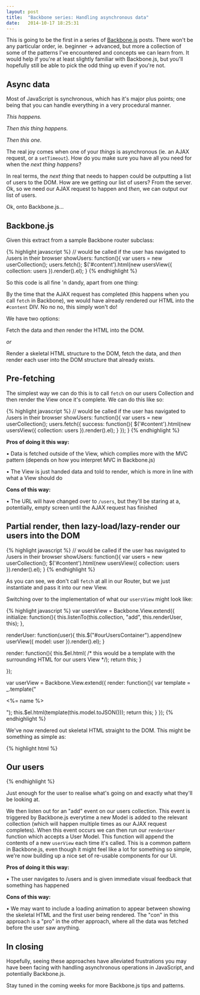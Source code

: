 ```yaml
---
layout: post
title:  "Backbone series: Handling asynchronous data"
date:   2014-10-17 18:25:31
---
```


This is going to be the first in a series of [Backbone.js](http://backbonejs.org) posts. There won't be any particular order, ie. beginner -> advanced, but more a collection of some of the patterns I've encountered and concepts we can learn from. It would help if you're at least slightly familiar with Backbone.js, but you'll hopefully still be able to pick the odd thing up even if you're not.

## Async data

Most of JavaScript is synchronous, which has it's major plus points; one being that you can handle everything in a very procedural manner.

*This happens.*

*Then this thing happens.*

*Then this one.*

The real joy comes when one of your *things* is asynchronous (ie. an AJAX request, or a `setTimeout`). How do you make sure you have all you need for when the *next thing happens*?

In real terms, the *next thing* that needs to happen could be outputting a list of users to the DOM. How are we getting our list of users? From the server. Ok, so we need our AJAX request to happen and *then*, we can output our list of users.

Ok, onto Backbone.js...

## Backbone.js

Given this extract from a sample Backbone router subclass:

{% highlight javascript %}
// would be called if the user has navigated to /users in their browser
showUsers: function(){
  var users = new userCollection();
  users.fetch();
  $('#content').html(new usersView({
    collection: users
  }).render().el);
}
{% endhighlight %}

So this code is all fine 'n dandy, apart from one thing:

By the time that the AJAX request has completed (this happens when you call `fetch` in Backbone), we would have already rendered our HTML into the `#content` DIV. No no no, this simply won't do!

We have two options:

Fetch the data and *then* render the HTML into the DOM.

*or*

Render a skeletal HTML structure to the DOM, fetch the data, and *then* render each user into the DOM structure that already exists.

## Pre-fetching

The simplest way we can do this is to call `fetch` on our users Collection and then render the View once it's complete. We can do this like so:

{% highlight javascript %}
// would be called if the user has navigated to /users in their browser
showUsers: function(){
  var users = new userCollection();
  users.fetch({
    success: function(){
      $('#content').html(new usersView({
        collection: users
      }).render().el);
    }
  });
}
{% endhighlight %}

**Pros of doing it this way:**

• Data is fetched outside of the View, which complies more with the MVC pattern (depends on how you interpret MVC in Backbone.js)

• The View is just handed data and told to render, which is more in line with what a View should do

**Cons of this way:**

• The URL will have changed over to `/users`, but they'll be staring at a, potentially, empty screen until the AJAX request has finished

## Partial render, then lazy-load/lazy-render our users into the DOM

{% highlight javascript %}
// would be called if the user has navigated to /users in their browser
showUsers: function(){
  var users = new userCollection();
  $('#content').html(new usersView({
    collection: users
  }).render().el);
}
{% endhighlight %}

As you can see, we don't call `fetch` at all in our Router, but we just instantiate and pass it into our new View.

Switching over to the implementation of what our `usersView` might look like:

{% highlight javascript %}
var usersView = Backbone.View.extend({
  initialize: function(){
    this.listenTo(this.collection, "add", this.renderUser, this);
  },

  renderUser: function(user){
    this.$("#ourUsersContainer").append(new userView({
      model: user
    }).render().el);
  }

  render: function(){
    this.$el.html( /* this would be a template with the surrounding HTML for our users View */);
    return this;
  }

});

var userView = Backbone.View.extend({
  render: function(){
    var template = _.template("<p><%= name %></p>");
    this.$el.html(template(this.model.toJSON()));
    return this;
  }
});
{% endhighlight %}

We've now rendered out skeletal HTML straight to the DOM. This might be something as simple as:

{% highlight html %}
<h2>Our users</h2>
<div id="ourUsersContainer"></div>
{% endhighlight %}

Just enough for the user to realise what's going on and exactly what they'll be looking at.

We then listen out for an "add" event on our users collection. This event is triggered by Backbone.js everytime a new Model is added to the relevant collection (which will happen multiple times as our AJAX request completes). When this event occurs we can then run our `renderUser` function which accepts a User Model. This function will append the contents of a new `userView` each time it's called. This is a common pattern in Backbone.js, even though it might feel like a lot for something so simple, we're now building up a nice set of re-usable components for our UI. 

**Pros of doing it this way:**

• The user navigates to /users and is given immediate visual feedback that something has happened

**Cons of this way:**

• We may want to include a loading animation to appear between showing the skeletal HTML and the first user being rendered. The "con" in this approach is a "pro" in the other approach, where all the data was fetched before the user saw anything.

## In closing

Hopefully, seeing these approaches have alleviated frustrations you may have been facing with handling asynchronous operations in JavaScript, and potentially Backbone.js.

Stay tuned in the coming weeks for more Backbone.js tips and patterns.